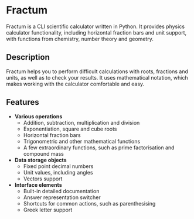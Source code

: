 # Fractum

Fractum is a CLI scientific calculator written in Python. It provides physics calculator functionality, including horizontal fraction bars and unit support, with functions from chemistry, number theory and geometry.

## Description

Fractum helps you to perform difficult calculations with roots, fractions and units, as well as to check your results. It uses mathematical notation, which makes working with the calculator comfortable and easy.

## Features

- **Various operations**
    - Addition, subtraction, multiplication and division
    - Exponentiation, square and cube roots
    - Horizontal fraction bars
    - Trigonometric and other mathematical functions
    - A few extraordinary functions, such as prime factorisation and compound mass
- **Data storage objects**
    - Fixed point decimal numbers
    - Unit values, including angles
    - Vectors support
- **Interface elements**
    - Built-in detailed documentation
    - Answer representation switcher
    - Shortcuts for common actions, such as parenthesising
    - Greek letter support
